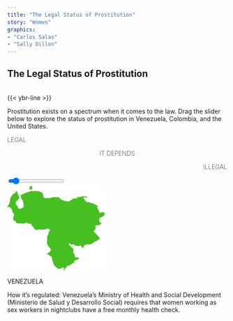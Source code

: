 ```yaml
---
title: "The Legal Status of Prostitution"
story: "Women"
graphics:
- "Carlos Salas"
- "Sally Dillon"
---
```


<section class="interactive" id="womenSlider">
  <h2 class="interactive__title">The Legal Status of Prostitution</h2><br/>
  {{< ybr-line >}}
  <p class="interactive__intro">Prostitution exists on a spectrum when it comes to the law. Drag the slider below to explore the status of prostitution in Venezuela, Colombia, and the United States. </p>

 <div id="slidecontainer">
   <div class="sliderlabels">
     <p style="text-align:left;font-weight:200;" id="legal">LEGAL</p>
     <p style="text-align:center;font-weight:200;" id="depends">IT DEPENDS</p>
     <p style="text-align:right;font-weight:200;" id="illegal">ILLEGAL</p>
  </div>
   <input type="range" min="1" max="100" value="10" class="slider" id="myRange">
   <div id="category">
     <div class='laws'>
       <div class='map'>
         <img src='assets/venezuela.png'>
         <p>VENEZUELA</p>
       </div>
       <div class='desc'>How it’s regulated: Venezuela’s Ministry of Health and Social Development (Ministerio de Salud y Desarrollo Social) requires that women working as sex workers in nightclubs have a free monthly health check.</div>
     </div>
   </div>
 </div>

</section>

